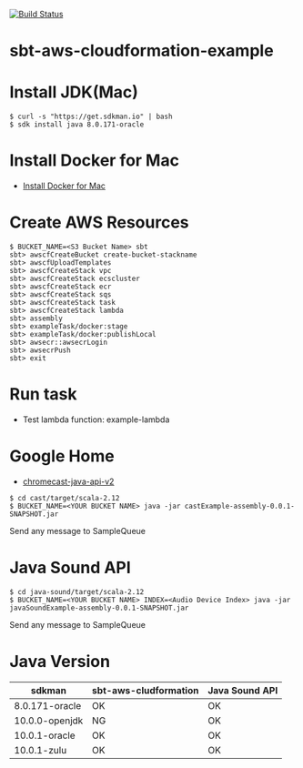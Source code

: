 [![Build Status](https://travis-ci.org/PigumerGroup/sbt-aws-cloudformation-example.svg?branch=master)](https://travis-ci.org/PigumerGroup/sbt-aws-cloudformation-example)

sbt-aws-cloudformation-example
==============================

# Install JDK(Mac)

```
$ curl -s "https://get.sdkman.io" | bash
$ sdk install java 8.0.171-oracle
```

# Install Docker for Mac

* [Install Docker for Mac](https://docs.docker.com/docker-for-mac/install/)

# Create AWS Resources

```
$ BUCKET_NAME=<S3 Bucket Name> sbt
sbt> awscfCreateBucket create-bucket-stackname
sbt> awscfUploadTemplates
sbt> awscfCreateStack vpc
sbt> awscfCreateStack ecscluster
sbt> awscfCreateStack ecr
sbt> awscfCreateStack sqs
sbt> awscfCreateStack task
sbt> awscfCreateStack lambda
sbt> assembly
sbt> exampleTask/docker:stage
sbt> exampleTask/docker:publishLocal
sbt> awsecr::awsecrLogin
sbt> awsecrPush
sbt> exit
```

# Run task

* Test lambda function: example-lambda

# Google Home

* [chromecast-java-api-v2](https://github.com/vitalidze/chromecast-java-api-v2)

```
$ cd cast/target/scala-2.12
$ BUCKET_NAME=<YOUR BUCKET NAME> java -jar castExample-assembly-0.0.1-SNAPSHOT.jar
```

Send any message to SampleQueue

# Java Sound API

```
$ cd java-sound/target/scala-2.12
$ BUCKET_NAME=<YOUR BUCKET NAME> INDEX=<Audio Device Index> java -jar javaSoundExample-assembly-0.0.1-SNAPSHOT.jar
```

Send any message to SampleQueue

# Java Version

| sdkman         | sbt-aws-cludformation | Java Sound API |
|----------------|-----------------------|----------------|
| 8.0.171-oracle | OK | OK |
| 10.0.0-openjdk | NG | OK |
| 10.0.1-oracle  | OK | OK |
| 10.0.1-zulu    | OK | OK |